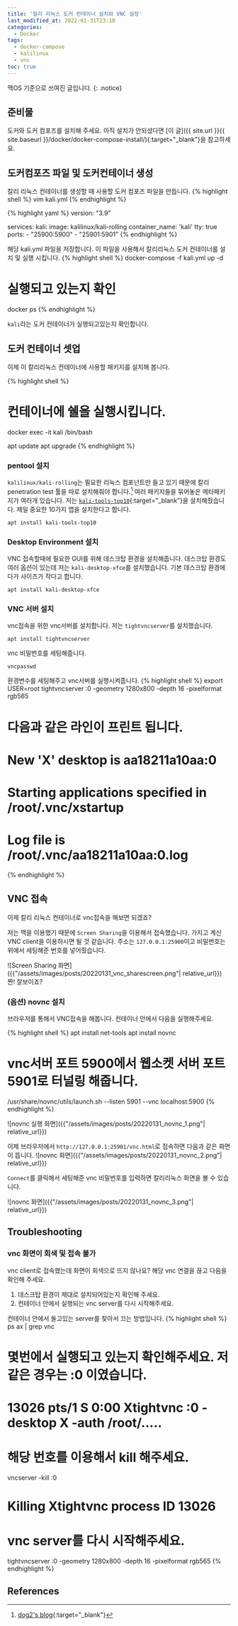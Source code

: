 ```yaml
---
title: '칼리 리눅스 도커 컨테이너 설치와 VNC 설정'
last_modified_at: 2022-01-31T23:10
categories:
  - Docker
tags:
  - docker-compose
  - kalilinux 
  - vnc
toc: true
---
```


맥OS 기준으로 쓰여진 글입니다.
{: .notice}


## 준비물
도커와 도커 컴포즈를 설치해 주세요. 아직 설치가 안되셨다면 
[이 글]({{ site.url }}{{ site.baseurl }}/docker/docker-compose-install/){:target="_blank"}을 참고하세요. 




## 도커컴포즈 파일 및 도커컨테이너 생성
칼리 리눅스 컨테이너를 생성할 때 사용할 도커 컴포즈 파일을 만듭니다. 
{% highlight shell %}
vim kali.yml
{% endhighlight %}

{% highlight yaml %}
version: "3.9"

services:
  kali:
    image: kalilinux/kali-rolling
    container_name: 'kali'
    tty: true
    ports:
     - "25900:5900"
     - "25901:5901"
{% endhighlight %}


해당 kali.yml 파일을 저장합니다. 
이 파일을 사용해서 칼리리눅스 도커 컨테이너를 설치 및 실행 시킵니다.
{% highlight shell %}
docker-compose -f kali.yml up -d

# 실행되고 있는지 확인
docker ps
{% endhighlight %}


`kali`라는 도커 컨테이너가 실행되고있는지 확인합니다. 


## 도커 컨테이너 셋업
이제 이 칼리리눅스 컨테이너에 사용할 패키지를 설치해 봅니다.

{% highlight shell %}
# 컨테이너에 쉘을 실행시킵니다.
docker exec -it kali /bin/bash

apt update 
apt upgrade
{% endhighlight %}


### pentool 설치
`kalilinux/kali-rolling`는 필요한 리눅스 컴포넌트만 들고 있기 때문에 칼리 penetration test 툴을 따로 설치해줘야 합니다.[^fn1] 여러 패키지들을 묶어놓은 메타패키지가 여러개 있습니다. 저는 [`kali-tools-top10`](https://www.kali.org/tools/kali-meta/#kali-tools-top10){:target="_blank"}을 설치해줬습니다. 제일 중요한 10가지 앱을 설치한다고 합니다. 

```
apt install kali-tools-top10
```


### Desktop Environment 설치
VNC 접속할때에 필요한 GUI를 위해 데스크탑 환경을 설치해줍니다. 데스크탑 환경도 여러 옵션이 있는데 저는 `kali-desktop-xfce`를 설치했습니다. 기본 데스크탑 환경에다가 사이즈가 작다고 합니다.

```
apt install kali-desktop-xfce
```

### VNC 서버 설치 
vnc접속을 위한 vnc서버를 설치합니다. 저는 `tightvncserver`를 설치했습니다. 
```
apt install tightvncserver
```

vnc 비밀번호를 세팅해줍니다.
```
vncpasswd
```





환경변수를 세팅해주고 vnc서버를 실행시켜줍니다.
{% highlight shell %}
export USER=root 
tightvncserver :0 -geometry 1280x800 -depth 16 -pixelformat rgb565 
# 다음과 같은 라인이 프린트 됩니다.
# New 'X' desktop is aa18211a10aa:0
# Starting applications specified in /root/.vnc/xstartup
# Log file is /root/.vnc/aa18211a10aa:0.log
{% endhighlight %}


## VNC 접속 
이제 칼리 리눅스 컨테이너로 vnc접속을 해보면 되겠죠? 

저는 맥을 이용했기 때문에 `Screen Sharing`을 이용해서 접속했습니다. 가지고 계신 VNC client을 이용하시면 될 것 같습니다. 주소는 `127.0.0.1:25900`이고 비밀번호는 위에서 세팅해준 번호를 넣어줬습니다. 

![Screen Sharing 화면]({{"/assets/images/posts/20220131_vnc_sharescreen.png"| relative_url}})
짠! 잘보이죠?


### (옵션) novnc 설치
브라우저를 통해서 VNC접속을 해봅니다. 컨테이너 안에서 다음을 실행해주세요. 

{% highlight shell %}
apt install net-tools 
apt install novnc

# vnc서버 포트 5900에서 웹소켓 서버 포트 5901로 터널링 해줍니다.
/usr/share/novnc/utils/launch.sh --listen 5901 --vnc localhost:5900
{% endhighlight %}


![novnc 실행 화면]({{"/assets/images/posts/20220131_novnc_1.png"| relative_url}})

이제 브라우저에서 `http://127.0.0.1:25901/vnc.html`로 접속하면 다음과 같은 화면이 뜹니다.
![novnc 화면]({{"/assets/images/posts/20220131_novnc_2.png"| relative_url}})

`Connect`를 클릭해서 세팅해준 vnc 비밀번호를 입력하면 칼리리눅스 화면을 볼 수 있습니다.

![novnc 화면]({{"/assets/images/posts/20220131_novnc_3.png"| relative_url}})

## Troubleshooting
### vnc 화면이 회색 및 접속 불가
vnc client로 접속했는데 화면이 회색으로 뜨지 않나요? 해당 vnc 연결을 끊고 다음을 확인해 주세요.
  1. 데스크탑 환경이 제대로 설치되어있는지 확인해 주세요. 
  2. 컨테이너 안에서 실행되는 vnc server를 다시 시작해주세요.

컨테이너 안에서 돌고있는 server를 찾아서 끄는 방법입니다.
{% highlight shell %}
ps ax | grep vnc 
# 몇번에서 실행되고 있는지 확인해주세요. 저같은 경우는 :0 이였습니다. 
# 13026 pts/1    S      0:00 Xtightvnc :0 -desktop X -auth /root/.....
# 해당 번호를 이용해서 kill 해주세요.
vncserver -kill :0
# Killing Xtightvnc process ID 13026

# vnc server를 다시 시작해주세요. 
tightvncserver :0 -geometry 1280x800 -depth 16 -pixelformat rgb565
{% endhighlight %}





## References
[^fn1]: [dog2's blog](https://dog.wtf/tech/run-kali-in-docker-and-install-desktop-environment-and-vnc/){:target="_blank"}